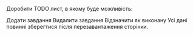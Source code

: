 Доробити TODO лист, в якому буде можливість:

Додати завдання
Видалити завдання
Відзначити як виконану
Усі дані повинні зберегтися після перезавантаження сторінки.